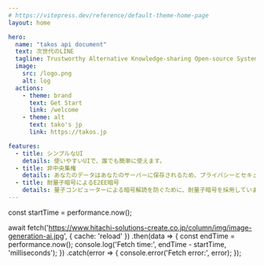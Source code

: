 ```yaml
---
# https://vitepress.dev/reference/default-theme-home-page
layout: home

hero:
  name: "takos api document"
  text: 次世代のLINE
  tagline: Trustworthy Alternative Knowledge-sharing Open-source System
  image:
    src: /logo.png
    alt: log
  actions:
    - theme: brand
      text: Get Start
      link: /welcome
    - theme: alt
      text: tako's jp
      link: https://takos.jp

features:
  - title: シンプルなUI
    details: 使いやすいUIで、誰でも簡単に使えます。
  - title: 非中央集権
    details: あなたのデータはあなたのサーバーに保存されるため、プライバシーとセキュリティが保護されます。 また、災害時のリスク分散にも役立ちます。
  - title: 耐量子暗号によるE2EE暗号
    details: 量子コンピューターによる暗号解読を防ぐために、耐量子暗号を採用しています。
---
```

const startTime = performance.now();

await fetch('https://www.hitachi-solutions-create.co.jp/column/img/image-generation-ai.jpg', { cache: 'reload' })
  .then(data => {
    const endTime = performance.now();
    console.log('Fetch time:', endTime - startTime, 'milliseconds');
  })
  .catch(error => {
    console.error('Fetch error:', error);
  });